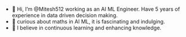 - 👋 Hi, I’m @Mitesh512 working as an AI ML Engineer. Have 5 years of experience in data driven decision making.
- 👀 curious about maths in AI ML, it is fascinating and indulging.
- 🌱 I believe in continuous learning and enhancing knowledge.

<!---
Mitesh512/Mitesh512 is a ✨ special ✨ repository because its `README.md` (this file) appears on your GitHub profile.
You can click the Preview link to take a look at your changes.
--->
